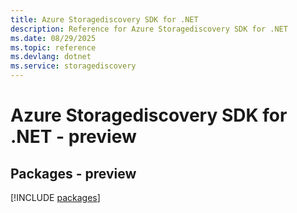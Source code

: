 ```yaml
---
title: Azure Storagediscovery SDK for .NET
description: Reference for Azure Storagediscovery SDK for .NET
ms.date: 08/29/2025
ms.topic: reference
ms.devlang: dotnet
ms.service: storagediscovery
---
```

# Azure Storagediscovery SDK for .NET - preview
## Packages - preview
[!INCLUDE [packages](storagediscovery-index.md)]